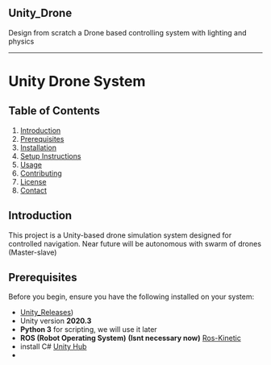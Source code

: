 ## Unity_Drone
Design from scratch a Drone based controlling system with lighting and physics 
_____________________________________________________________________________________________________________________________________________________________________


# Unity Drone System

## Table of Contents
1. [Introduction](#introduction)
2. [Prerequisites](#prerequisites)
3. [Installation](#installation)
4. [Setup Instructions](#setup-instructions)
5. [Usage](#usage)
6. [Contributing](#contributing)
7. [License](#license)
8. [Contact](#contact)

## Introduction
This project is a Unity-based drone simulation system designed for controlled navigation. Near future will be autonomous with swarm of drones (Master-slave)


## Prerequisites
Before you begin, ensure you have the following installed on your system:
- [Unity_Releases](https://unity.com/releases/editor/archive))
- Unity version **2020.3**
- **Python 3** for scripting, we will use it later
- **ROS (Robot Operating System)** **(Isnt necessary now)** [Ros-Kinetic](https://wiki.ros.org/kinetic/Installation/Ubuntu)
- install C# [Unity Hub](https://www.w3schools.com/cs/cs_getstarted.php)
- 


